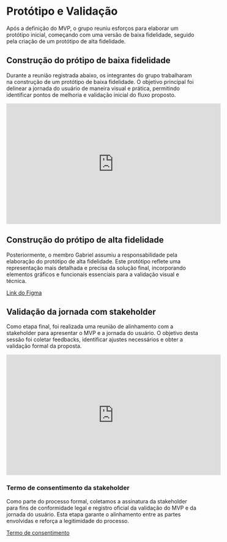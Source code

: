 # Protótipo e Validação

Após a definição do MVP, o grupo reuniu esforços para elaborar um protótipo inicial, começando com uma versão de baixa fidelidade, seguido pela criação de um protótipo de alta fidelidade.

## Construção do prótipo de baixa fidelidade

Durante a reunião registrada abaixo, os integrantes do grupo trabalharam na construção de um protótipo de baixa fidelidade. O objetivo principal foi delinear a jornada do usuário de maneira visual e prática, permitindo identificar pontos de melhoria e validação inicial do fluxo proposto.

<iframe width="560" height="315" src="https://www.youtube.com/embed/z5ca9lOcynI?si=XadC9q_UszlNQQcn" title="YouTube video player" frameborder="0" allow="accelerometer; autoplay; clipboard-write; encrypted-media; gyroscope; picture-in-picture; web-share" referrerpolicy="strict-origin-when-cross-origin" allowfullscreen></iframe>

## Construção do prótipo de alta fidelidade

Posteriormente, o membro Gabriel assumiu a responsabilidade pela elaboração do protótipo de alta fidelidade. Este protótipo reflete uma representação mais detalhada e precisa da solução final, incorporando elementos gráficos e funcionais essenciais para a validação visual e técnica.

[Link do Figma](https://www.figma.com/design/NIi2kqDpO6qGrVRUIOA6g2/Documentação---Protótipos---Infatio?node-id=1-3&t=9cG1QlPUth1tgbmw-1)

## Validação da jornada com stakeholder

Como etapa final, foi realizada uma reunião de alinhamento com a stakeholder para apresentar o MVP e a jornada do usuário. O objetivo desta sessão foi coletar feedbacks, identificar ajustes necessários e obter a validação formal da proposta.

<iframe width="560" height="315" src="https://www.youtube.com/embed/GN8YsYuyQU8?si=AVMUg7Xv0XPZGS43" title="YouTube video player" frameborder="0" allow="accelerometer; autoplay; clipboard-write; encrypted-media; gyroscope; picture-in-picture; web-share" referrerpolicy="strict-origin-when-cross-origin" allowfullscreen></iframe>

### Termo de consentimento da stakeholder

Como parte do processo formal, coletamos a assinatura da stakeholder para fins de conformidade legal e registro oficial da validação do MVP e da jornada do usuário. Esta etapa garante o alinhamento entre as partes envolvidas e reforça a legitimidade do processo.

[Termo de consentimento](../documentos/consentimento_validacao_mvp.pdf)
